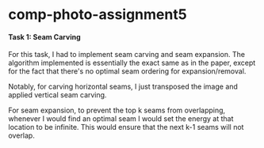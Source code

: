 # comp-photo-assignment5

#### Task 1: Seam Carving
For this task, I had to implement seam carving and seam expansion. The algorithm implemented is essentially the exact same as in the paper, except for the fact that there's no optimal seam ordering for expansion/removal.

Notably, for carving horizontal seams, I just transposed the image and applied vertical seam carving.

For seam expansion, to prevent the top k seams from overlapping, whenever I would find an optimal seam I would set the energy at that location to be infinite. This would ensure that the next k-1 seams will not overlap.
